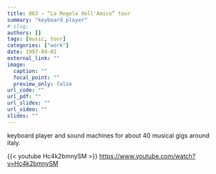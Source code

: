 ```yaml
---
title: 883 – “La Regola dell'Amico” tour
summary: "keyboard player"
# slug: 
authors: []
tags: [music, tour]
categories: ["work"]
date: 1997-04-02
external_link: ""
image:
  caption: ""
  focal_point: ""
  preview_only: false
url_code: ""
url_pdf: ""
url_slides: ""
url_video: ""
slides: ""
---
```


keyboard player and sound machines for about 40 musical gigs around italy.
  
{{< youtube Hc4k2bmnySM >}}
https://www.youtube.com/watch?v=Hc4k2bmnySM
